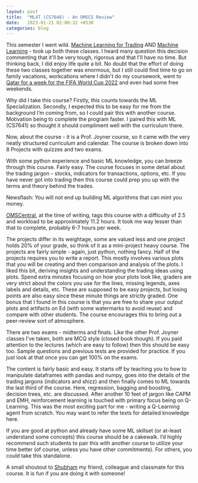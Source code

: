 ```yaml
---
layout: post
title:  "ML4T (CS7646) - An OMSCS Review"
date:   2023-01-21 02:00:32 +0530
categories: blog
---
```


This semester I went wild. [Machine Learning for Trading](https://omscs.gatech.edu/cs-7646-machine-learning-trading) AND [Machine Learning](https://omscs.gatech.edu/cs-7641-machine-learning) - took up both these classes. I heard many question this decision commenting that it'll be very tough, rigorous and that I'll have no time. But thinking back, I did enjoy life quite a bit. No doubt that the effort of doing these two classes together was enormous, but I still could find time to go on family vacations, workcations where I didn't do my coursework, went to [Qatar for a week for the FIFA World Cup 2022](https://blog.badpallod.com/my-trip-to-qatar-for-fifa-wc/) and even had some free weekends. 

Why did I take this course? Firstly, this counts towards the ML Specialization. Secondly, I expected this to be easy for me from the background I’m coming from, so I could pair this with another course. Motivation being to complete the program faster. I paired this with ML (CS7641) so thought it should compliment well with the curriculum there.

Now, about the course - it is a Prof. Joyner course, so it came with the very neatly structured curriculum and calendar. The course is broken down into 8 Projects with quizzes and two exams.

With some python experience and basic ML knowledge, you can breeze through this course. Fairly easy. The course focuses in some detail about the trading jargon - stocks, indicators for transactions, options, etc. If you have never got into trading then this course could prep you up with the terms and theory behind the trades. 

Newsflash: You will not end up building ML algorithms that can mint you money.

[OMSCentral](https://www.omscentral.com/courses/machine-learning-for-trading/reviews), at the time of writing, tags this course with a difficulty of 2.5 and workload to be approximately 11.2 hours. It took me way lesser than that to complete, probably 6-7 hours per week.

The projects differ in its weightage, some are valued less and one project holds 20% of your grade, so think of it as a mini-project heavy course. The projects are fairly simple - again, just python, nothing fancy. Half of the projects requires you to write a report. This mostly involves various plots that you will be creating and then comparison and analysis of the plots. I liked this bit, deriving insights and understanding the trading ideas using plots. Spend extra minutes focusing on how your plots look like, graders are very strict about the colors you use for the lines, missing legends, axes labels and details, etc. These are supposed to be easy projects, but losing points are also easy since these minute things are strictly graded. One bonus that I found in this course is that you are free to share your output plots and artifacts on Ed (with some watermarks to avoid reuse) and compare with other students. The course encourages this to bring out a peer-review sort of atmosphere.

There are two exams - midterms and finals. Like the other Prof. Joyner classes I’ve taken, both are MCQ style (closed book though). If you paid attention to the lectures (which are easy to follow) then this should be easy too. Sample questions and previous tests are provided for practice. If you just look at that once you can get 100% on the exams. 

The content is fairly basic and easy. It starts off by teaching you to how to manipulate dataframes with pandas and numpy, goes into the details of the trading jargons (indicators and shizz) and then finally comes to ML towards the last third of the course. Here, regression, bagging and boosting, decision trees, etc. are discussed. After another 10 feet of jargon like CAPM and EMH, reinforcement learning is touched with primary focus being on Q-Learning. This was the most exciting part for me - writing a Q-Learning agent from scratch. You may want to refer the texts for detailed knowledge here.

If you are good at python and already have some ML skillset (or at-least understand some concepts) this course should be a cakewalk. I’d highly recommend such students to pair this with another course to utilize your time better (of course, unless you have other commitments). For others, you could take this standalone.

A small shoutout to [Shubham](https://www.linkedin.com/in/shubham-maheshwari-93a35b108/) my friend, colleague and classmate for this course. It is fun if you are doing it with someone!